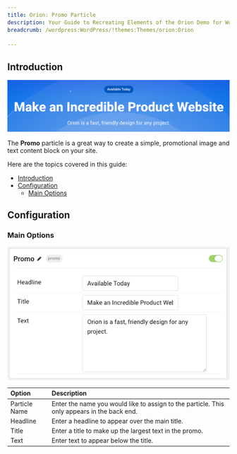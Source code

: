 ```yaml
---
title: Orion: Promo Particle
description: Your Guide to Recreating Elements of the Orion Demo for WordPress
breadcrumb: /wordpress:WordPress/!themes:Themes/orion:Orion

---
```


## Introduction

![](assets/particle_promo1.png)

The **Promo** particle is a great way to create a simple, promotional image and text content block on your site.

Here are the topics covered in this guide:

- [Introduction](#introduction)
- [Configuration](#configuration)
  - [Main Options](#main-options)

## Configuration

### Main Options 

![](assets/particle_promo2.png)

| Option        | Description                                                                                 |
| :------------ | :------------------------------------------------------------------------------------------ |
| Particle Name | Enter the name you would like to assign to the particle. This only appears in the back end. |
| Headline      | Enter a headline to appear over the main title.                                             |
| Title         | Enter a title to make up the largest text in the promo.                                     |
| Text          | Enter text to appear below the title.                                                       |
